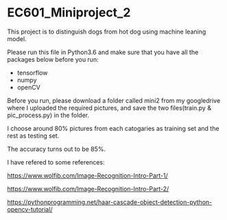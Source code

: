 # EC601_Miniproject_2
This project is to distinguish dogs from hot dog using machine leaning model. 

Please run this file in Python3.6 and make sure that you have all the packages below before you run:
- tensorflow
- numpy
- openCV

Before you run, please download a folder called mini2  from my googledrive where I uploaded the required pictures, and save the two files(train.py & pic_process.py) in the folder. 

I choose around 80% pictures from each catogaries as training set and the rest as testing set. 

The accuracy turns out to be 85%. 

I have refered to some references:

https://www.wolfib.com/Image-Recognition-Intro-Part-1/

https://www.wolfib.com/Image-Recognition-Intro-Part-2/

https://pythonprogramming.net/haar-cascade-object-detection-python-opencv-tutorial/
